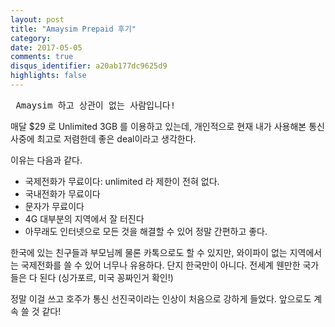 ```yaml
---
layout: post
title: "Amaysim Prepaid 후기"
category: 
date: 2017-05-05
comments: true
disqus_identifier: a20ab177dc9625d9
highlights: false
---
```


<pre> Amaysim 하고 상관이 없는 사람입니다! </pre> 

매달 $29 로 Unlimited 3GB 를 이용하고 있는데, 개인적으로 현재 내가 사용해본 통신사중에 최고로 저렴한데 좋은 deal이라고 생각한다.

이유는 다음과 같다.

<ul>
	<li> 국제전화가 무료이다: unlimited 라 제한이 전혀 없다. </li>
	<li> 국내전화가 무료이다 </li>
	<li> 문자가 무료이다 </li>
	<li> 4G 대부분의 지역에서 잘 터진다 </li>
	<li> 아무래도 인터넷으로 모든 것을 해결할 수 있어 정말 간편하고 좋다. </li>
</ul>

한국에 있는 친구들과 부모님께 물론 카톡으로도 할 수 있지만, 와이파이 없는 지역에서는 국제전화를 쓸 수 있어 너무나 유용하다. 단지 한국만이 아니다. 전세계 웬만한 국가들은 다 된다 (싱가포르, 미국 꽁짜인거 확인!)

정말 이걸 쓰고 호주가 통신 선진국이라는 인상이 처음으로 강하게 들었다. 앞으로도 계속 쓸 것 같다!